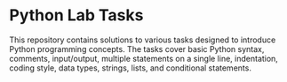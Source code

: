 # Python Lab Tasks

This repository contains solutions to various tasks designed to introduce Python programming concepts. The tasks cover basic Python syntax, comments, input/output, multiple statements on a single line, indentation, coding style, data types, strings, lists, and conditional statements.
